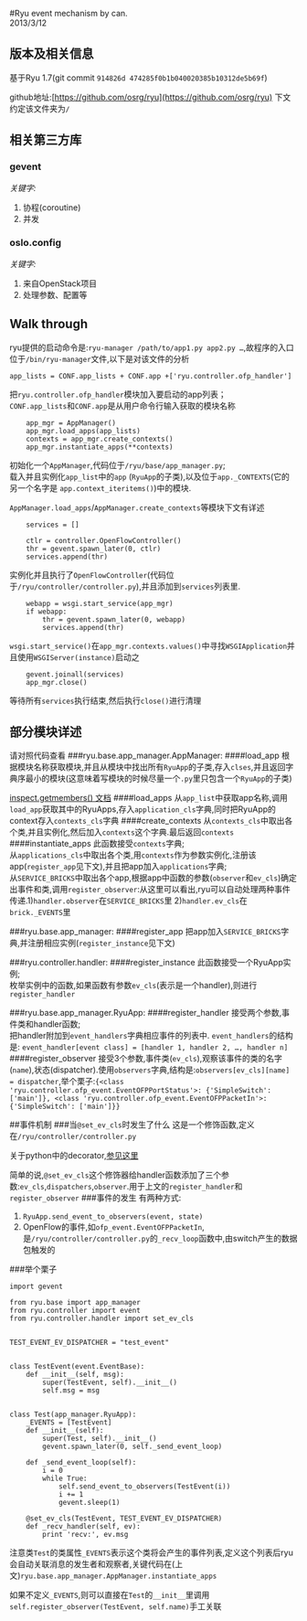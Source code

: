 #Ryu event mechanism
by can.  
2013/3/12


## 版本及相关信息

基于Ryu 1.7(git commit `914826d 474285f0b1b040020385b10312de5b69f`)

github地址:[https://github.com/osrg/ryu](https://github.com/osrg/ryu) 下文约定该文件夹为`/`

## 相关第三方库
### gevent
*关键字:*  

1. 协程(coroutine)  
2. 并发

### oslo.config
*关键字:*

1. 来自OpenStack项目
2. 处理参数、配置等


## Walk through
ryu提供的启动命令是:`ryu-manager /path/to/app1.py app2.py …`,故程序的入口位于`/bin/ryu-manager`文件,以下是对该文件的分析

```
app_lists = CONF.app_lists + CONF.app +['ryu.controller.ofp_handler']
```  

把`ryu.controller.ofp_handler`模块加入要启动的app列表；  
`CONF.app_lists`和`CONF.app`是从用户命令行输入获取的模块名称

```
    app_mgr = AppManager()
    app_mgr.load_apps(app_lists)
    contexts = app_mgr.create_contexts()
    app_mgr.instantiate_apps(**contexts)
```
初始化一个`AppManager`,代码位于`/ryu/base/app_manager.py`;  
载入并且实例化`app_list`中的`app` (`RyuApp`的子类),以及位于`app._CONTEXTS`(它的另一个名字是 `app.context_iteritems()`)中的模块.

`AppManager.load_apps`/`AppManager.create_contexts`等模块下文有详述

```
    services = []

    ctlr = controller.OpenFlowController()
    thr = gevent.spawn_later(0, ctlr)
    services.append(thr)
```

实例化并且执行了`OpenFlowController`(代码位于`/ryu/controller/controller.py`),并且添加到`services`列表里.

```
    webapp = wsgi.start_service(app_mgr)
    if webapp:
        thr = gevent.spawn_later(0, webapp)
        services.append(thr)
```
`wsgi.start_service()`在`app_mgr.contexts.values()`中寻找`WSGIApplication`并且使用`WSGIServer(instance)`启动之

```
    gevent.joinall(services)
    app_mgr.close()
```
等待所有`services`执行结束,然后执行`close()`进行清理

## 部分模块详述
请对照代码查看
###ryu.base.app_manager.AppManager:
####load_app
根据模块名称获取模块,并且从模块中找出所有`RyuApp`的子类,存入`clses`,并且返回字典序最小的模块(这意味着写模块的时候尽量一个`.py`里只包含一个`RyuApp`的子类)

[inspect.getmembers() 文档](http://docs.python.org/2/library/inspect.html#inspect.getmembers)
####load_apps
从`app_list`中获取app名称,调用`load_app`获取其中的RyuApps,存入`application_cls`字典,同时把RyuApp的context存入`contexts_cls`字典
####create_contexts
从`contexts_cls`中取出各个类,并且实例化,然后加入`contexts`这个字典.最后返回`contexts`
####instantiate_apps
此函数接受`contexts`字典;  
从`applications_cls`中取出各个类,用`contexts`作为参数实例化,注册该app(`register_app`见下文),并且把app加入`applications`字典;  
从`SERVICE_BRICKS`中取出各个app,根据app中函数的参数(`observer`和`ev_cls`)确定出事件和类,调用`register_observer`:从这里可以看出,ryu可以自动处理两种事件传递.1)`handler.observer`在`SERVICE_BRICKS`里 2)`handler.ev_cls`在`brick._EVENTS`里

###ryu.base.app_manager:
####register_app
把app加入`SERVICE_BRICKS`字典,并注册相应实例(`register_instance`见下文)

###ryu.controller.handler:
####register_instance
此函数接受一个RyuApp实例;  
枚举实例中的函数,如果函数有参数`ev_cls`(表示是一个handler),则进行`register_handler`

###ryu.base.app_manager.RyuApp:
####register_handler
接受两个参数,事件类和handler函数;  
把handler附加到`event_handlers`字典相应事件的列表中.
`event_handlers`的结构是: `event_handler[event class] = [handler 1, handler 2, …, handler n]`
####register_observer
接受3个参数,事件类(`ev_cls`),观察该事件的类的名字(`name`),状态(dispatcher).使用`observers`字典,结构是:`observers[ev_cls][name] = dispatcher`,举个栗子:`{<class 'ryu.controller.ofp_event.EventOFPPortStatus'>: {'SimpleSwitch': ['main']}, <class 'ryu.controller.ofp_event.EventOFPPacketIn'>: {'SimpleSwitch': ['main']}}`

##事件机制
###当`@set_ev_cls`时发生了什么
这是一个修饰函数,定义在`/ryu/controller/controller.py`  

关于python中的decorator,[参见这里](http://stackoverflow.com/questions/739654/understanding-python-decorators)  

简单的说,`@set_ev_cls`这个修饰器给handler函数添加了三个参数:`ev_cls`,`dispatchers`,`observer`.用于上文的`register_handler`和`register_observer`
###事件的发生
有两种方式:

1. `RyuApp.send_event_to_observers(event, state)`
2. OpenFlow的事件,如`ofp_event.EventOFPPacketIn`,是`/ryu/controller/controller.py`的`_recv_loop`函数中,由switch产生的数据包触发的

###举个栗子
```
import gevent

from ryu.base import app_manager
from ryu.controller import event
from ryu.controller.handler import set_ev_cls


TEST_EVENT_EV_DISPATCHER = "test_event"


class TestEvent(event.EventBase):
    def __init__(self, msg):
        super(TestEvent, self).__init__()
        self.msg = msg


class Test(app_manager.RyuApp):	
    _EVENTS = [TestEvent]
    def __init__(self):
        super(Test, self).__init__()
        gevent.spawn_later(0, self._send_event_loop)

    def _send_event_loop(self):
        i = 0
        while True:
            self.send_event_to_observers(TestEvent(i))
            i += 1
            gevent.sleep(1)

    @set_ev_cls(TestEvent, TEST_EVENT_EV_DISPATCHER)
    def _recv_handler(self, ev):
        print 'recv:', ev.msg
```

注意类`Test`的类属性`_EVENTS`表示这个类将会产生的事件列表,定义这个列表后ryu会自动关联消息的发生者和观察者,关键代码在(上文)`ryu.base.app_manager.AppManager.instantiate_apps`

如果不定义`_EVENTS`,则可以直接在`Test`的`__init__`里调用`self.register_observer(TestEvent, self.name)`手工关联







